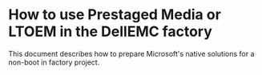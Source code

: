# How to use Prestaged Media or LTOEM in the DellEMC factory

This document describes how to prepare Microsoft's native solutions for a non-boot in factory project.
